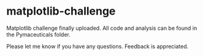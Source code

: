 # matplotlib-challenge

Matplotlib challenge finally uploaded. All code and analysis can be found in the Pymaceuticals folder. 

Please let me know if you have any questions. Feedback is appreciated. 